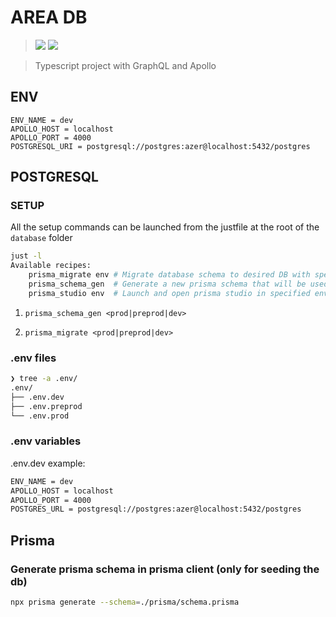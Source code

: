# AREA DB

> ![](https://badgen.net/badge/icon/graphql?icon=graphql&label)
> ![](https://badgen.net/badge/-/TypeScript?icon=typescript&label&labelColor=blue&color=555555)

> Typescript project with GraphQL and Apollo

## ENV

```
ENV_NAME = dev
APOLLO_HOST = localhost
APOLLO_PORT = 4000
POSTGRESQL_URI = postgresql://postgres:azer@localhost:5432/postgres
```

## POSTGRESQL

### SETUP

All the setup commands can be launched from the justfile at the root of the `database` folder

```bash
just -l
Available recipes:
    prisma_migrate env # Migrate database schema to desired DB with specified environment (possible values are: prod, preprod and dev)
    prisma_schema_gen  # Generate a new prisma schema that will be used inside the code
    prisma_studio env  # Launch and open prisma studio in specified environment (possible values are: prod, preprod and dev)
```

1. `prisma_schema_gen <prod|preprod|dev>`

2. `prisma_migrate <prod|preprod|dev>`


### .env files

```bash
❯ tree -a .env/
.env/
├── .env.dev
├── .env.preprod
└── .env.prod
```

### .env variables

.env.dev example:
```bash
ENV_NAME = dev
APOLLO_HOST = localhost
APOLLO_PORT = 4000
POSTGRES_URL = postgresql://postgres:azer@localhost:5432/postgres
```

## Prisma

### Generate prisma schema in prisma client (only for seeding the db)
```bash
npx prisma generate --schema=./prisma/schema.prisma
```

